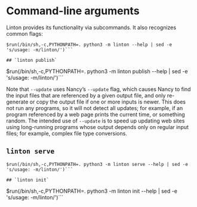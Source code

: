 # Command-line arguments

Linton provides its functionality via subcommands. It also recognizes common flags:

```
$run(/bin/sh,-c,PYTHONPATH=. python3 -m linton --help | sed -e 's/usage: -m/linton/')```

## `linton publish`

```
$run(/bin/sh,-c,PYTHONPATH=. python3 -m linton publish --help | sed -e 's/usage: -m/linton/')```

Note that `--update` uses Nancy’s `--update` flag, which causes Nancy to find the input files that are referenced by a given output file, and only re-generate or copy the output file if one or more inputs is newer. This does not run any programs, so it will not detect all updates; for example, if an program referenced by a web page prints the current time, or something random. The intended use of `--update` is to speed up updating web sites using long-running programs whose output depends only on regular input files; for example, complex file type conversions.

## `linton serve`

```
$run(/bin/sh,-c,PYTHONPATH=. python3 -m linton serve --help | sed -e 's/usage: -m/linton/')```

## `linton init`

```
$run(/bin/sh,-c,PYTHONPATH=. python3 -m linton init --help | sed -e 's/usage: -m/linton/')```
